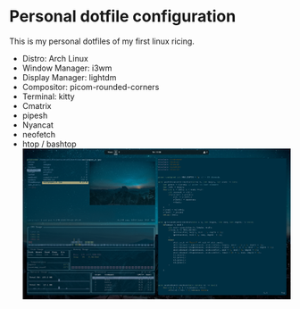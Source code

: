 # Personal dotfile configuration 


This is my personal dotfiles of my first linux ricing. 
* Distro: Arch Linux 
* Window Manager: i3wm 
* Display Manager: lightdm 
* Compositor: picom-rounded-corners 
* Terminal: kitty  
* Cmatrix
* pipesh 
* Nyancat
* neofetch
* htop / bashtop 
![DesktopImage](images/desktop.png)


